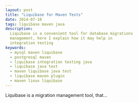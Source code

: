 ```yaml
---
layout: post
title: "Liquibase for Maven Tests"
date: 2014-07-10
tags: liquibase maven java
description:
  Liquibase is a convenient tool for database migrations
  management, here I explain how it may help in
  integration testing
keywords:
  - mysql maven liquibase
  - postgresql maven
  - liquibase integration testing java
  - liquibase java test
  - maven liquibase java test
  - liquibase maven plugin
  - maven linux liquibase
---
```


Liquibase is a migration management tool, that...
